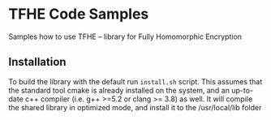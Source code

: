 # TFHE Code Samples

Samples how to use TFHE – library for Fully Homomorphic Encryption

## Installation

To build the library with the default run `install.sh` script. This assumes that the standard tool cmake is already installed on the system, and an up-to-date c++ compiler (i.e. g++ >=5.2 or clang >= 3.8) as well. It will compile the shared library in optimized mode, and install it to the /usr/local/lib folder